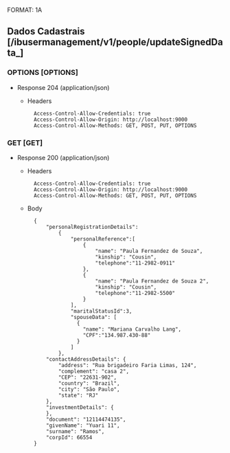 FORMAT: 1A

## Dados Cadastrais [/ibusermanagement/v1/people/updateSignedData_]

### OPTIONS [OPTIONS]

+ Response 204 (application/json)

  + Headers

          Access-Control-Allow-Credentials: true
          Access-Control-Allow-Origin: http://localhost:9000
          Access-Control-Allow-Methods: GET, POST, PUT, OPTIONS

### GET [GET]

+ Response 200 (application/json)

  + Headers

          Access-Control-Allow-Credentials: true
          Access-Control-Allow-Origin: http://localhost:9000
          Access-Control-Allow-Methods: GET, POST, PUT, OPTIONS


  + Body

          {
              "personalRegistrationDetails":
                  {
                      "personalReference":[
                          {
                              "name": "Paula Fernandez de Souza",
                              "kinship": "Cousin",
                              "telephone":"11-2982-0911"
                          },
                          {
                              "name": "Paula Fernandez de Souza 2",
                              "kinship": "Cousin",
                              "telephone":"11-2982-5500"
                          }
                      ],
                      "maritalStatusId":3,
                      "spouseData": [
                        {
                          "name": "Mariana Carvalho Lang",
                          "CPF":"134.987.430-88"
                        }
                      ]
                  },
              "contactAddressDetails": {
                  "address": "Rua brigadeiro Faria Limas, 124",
                  "complement": "casa 2",
                  "CEP": "22631-902",
                  "country": "Brazil",
                  "city": "São Paulo",
                  "state": "RJ"
              },
              "investmentDetails": {
              },
              "document": "12114474135",
              "givenName": "Yuari 11",
              "surname": "Ramos",
              "corpId": 66554
          }
